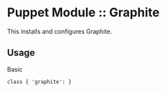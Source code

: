 # Puppet Module :: Graphite

This installs and configures Graphite.

## Usage

Basic

`class { 'graphite': }`
